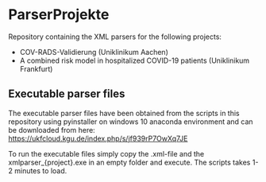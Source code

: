 # ParserProjekte
Repository containing the XML parsers for the following projects:

* COV-RADS-Validierung (Uniklinikum Aachen)
* A combined risk model in hospitalized COVID-19 patients (Uniklinikum Frankfurt)

## Executable parser files

The executable parser files have been obtained from the scripts in this repository using pyinstaller on windows 10 anaconda environment and can be downloaded from here: https://ukfcloud.kgu.de/index.php/s/jf939rP7OwXq7JE

To run the executable files simply copy the .xml-file and the xmlparser_{project}.exe in an empty folder and execute. The scripts takes 1-2 minutes to load.
